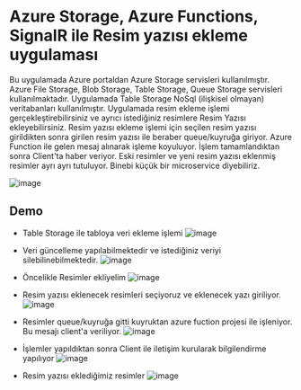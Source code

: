 
# Azure Storage, Azure Functions, SignalR ile Resim yazısı ekleme uygulaması

Bu uygulamada Azure portaldan Azure Storage servisleri kullanılmıştır. Azure File Storage, Blob Storage, Table Storage, Queue Storage servisleri kullanılmaktadır. Uygulamada Table Storage NoSql (ilişkisel olmayan) veritabanları kullanılmıştır. Uygulamada resim ekleme işlemi gerçekleştirebilirsiniz ve ayrıcı istediğiniz resimlere Resim Yazısı ekleyebilirsiniz. Resim yazısı ekleme işlemi için seçilen resim yazısı girildikten sonra girilen resim yazısı ile beraber queue/kuyruğa giriyor. Azure Function ile gelen mesaj alınarak işleme koyuluyor. İşlem tamamlandıktan sonra Client'ta haber veriyor. Eski resimler ve yeni resim yazısı eklenmiş resimler ayrı ayrı tutuluyor. Binebi küçük bir microservice diyebiliriz. 
    
![image](https://user-images.githubusercontent.com/81421228/156018815-9e2252fc-8140-46b8-a6ff-677f9a6f1bf5.png)

## Demo

- Table Storage ile tabloya veri ekleme işlemi
![image](https://user-images.githubusercontent.com/81421228/156060033-a4a64372-3008-4a42-9fcc-ce7792a31b51.png)

- Veri güncelleme yapılabilmektedir ve istediğiniz veriyi silebilinebilmektedir.
![image](https://user-images.githubusercontent.com/81421228/156060441-56fcb37f-610c-45e3-8893-4328de3bad31.png)

- Öncelikle Resimler ekliyelim
![image](https://user-images.githubusercontent.com/81421228/156058127-241fd9b3-096f-4e61-9eb0-6e5710ae3e05.png)

- Resim yazısı eklenecek resimleri seçiyoruz ve eklenecek yazı giriliyor.
![image](https://user-images.githubusercontent.com/81421228/156058385-27b5fdb9-9746-41e7-a7d2-ef1662fbbd7b.png)

- Resimler queue/kuyruğa gitti kuyruktan azure fuction projesi ile işleniyor. Bu mesajı client'a veriliyor.
![image](https://user-images.githubusercontent.com/81421228/156058520-aa916073-6ba2-409b-8101-41492ae803b0.png)

- İşlemler yapıldıktan sonra Client ile iletişim kurularak bilgilendirme yapılıyor
![image](https://user-images.githubusercontent.com/81421228/156058580-3fd8fe3a-f590-4504-a328-287e9a57781f.png)

- Resim yazısı eklediğimiz resimler
![image](https://user-images.githubusercontent.com/81421228/156058635-0e43b934-0d01-4489-9908-0b86c281750c.png)

  
